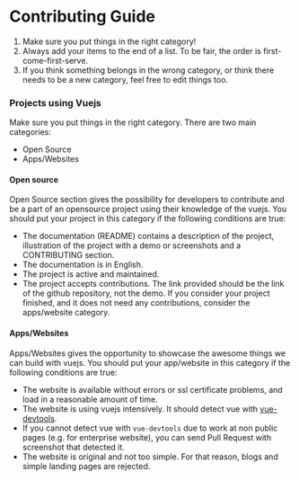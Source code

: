 # Contributing Guide
1. Make sure you put things in the right category!
2. Always add your items to the end of a list. To be fair, the order is first-come-first-serve.
3. If you think something belongs in the wrong category, or think there needs to be a new category, feel free to edit things too.


### Projects using Vuejs
Make sure you put things in the right category. There are two main categories:
- Open Source
- Apps/Websites

#### Open source
Open Source section gives the possibility for developers to contribute and be a part of an opensource project using their knowledge of the vuejs.
You should put your project in this category if the following conditions are true:
- The documentation (README) contains a description of the project, illustration of the project with a demo or screenshots and a CONTRIBUTING section.
- The documentation is in English.
- The project is active and maintained.
- The project accepts contributions.
The link provided should be the link of the github repository, not the demo.
If you consider your project finished, and it does not need any contributions, consider the apps/website category.

#### Apps/Websites
Apps/Websites gives the opportunity to showcase the awesome things we can build with vuejs.
You should put your app/website in this category if the following conditions are true:
- The website is available without errors or ssl certificate problems, and load in a reasonable amount of time.
- The website is using vuejs intensively. It should detect vue with [vue-devtools](https://github.com/vuejs/vue-devtools).
- If you cannot detect vue with `vue-devtools` due to work at non public pages (e.g. for enterprise website), you can send Pull Request with screenshot that detected it.
- The website is original and not too simple. For that reason, blogs and simple landing pages are rejected.
